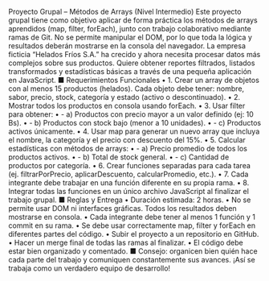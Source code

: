 Proyecto Grupal – Métodos de Arrays (Nivel
Intermedio)
Este proyecto grupal tiene como objetivo aplicar de forma práctica los métodos de arrays
aprendidos (map, filter, forEach), junto con trabajo colaborativo mediante ramas de Git. No se
permite manipular el DOM, por lo que toda la lógica y resultados deberán mostrarse en la consola
del navegador.
La empresa ficticia “Helados Fríos S.A.” ha crecido y ahora necesita procesar datos más
complejos sobre sus productos. Quiere obtener reportes filtrados, listados transformados y
estadísticas básicas a través de una pequeña aplicación en JavaScript.
■ Requerimientos Funcionales
• 1. Crear un array de objetos con al menos 15 productos (helados). Cada objeto debe tener:
nombre, sabor, precio, stock, categoría y estado (activo o descontinuado).
• 2. Mostrar todos los productos en consola usando forEach.
• 3. Usar filter para obtener:
• - a) Productos con precio mayor a un valor definido (ej: 10 Bs).
• - b) Productos con stock bajo (menor a 10 unidades).
• - c) Productos activos únicamente.
• 4. Usar map para generar un nuevo array que incluya el nombre, la categoría y el precio con
descuento del 15%.
• 5. Calcular estadísticas con métodos de arrays:
• - a) Precio promedio de todos los productos activos.
• - b) Total de stock general.
• - c) Cantidad de productos por categoría.
• 6. Crear funciones separadas para cada tarea (ej. filtrarPorPrecio, aplicarDescuento,
calcularPromedio, etc.).
• 7. Cada integrante debe trabajar en una función diferente en su propia rama.
• 8. Integrar todas las funciones en un único archivo JavaScript al finalizar el trabajo grupal.
■ Reglas y Entrega
• Duración estimada: 2 horas.
• No se permite usar DOM ni interfaces gráficas. Todos los resultados deben mostrarse en
consola.
• Cada integrante debe tener al menos 1 función y 1 commit en su rama.
• Se debe usar correctamente map, filter y forEach en diferentes partes del código.
• Subir el proyecto a un repositorio en GitHub.
• Hacer un merge final de todas las ramas al finalizar.
• El código debe estar bien organizado y comentado.
■ Consejo: organicen bien quién hace cada parte del trabajo y comuniquen constantemente sus
avances. ¡Así se trabaja como un verdadero equipo de desarrollo!
